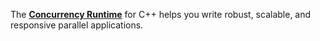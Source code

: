 The [**Concurrency Runtime**](https://learn.microsoft.com/en-us/cpp/parallel/concrt/concurrency-runtime) for C++ helps you write robust, scalable, and responsive parallel applications.